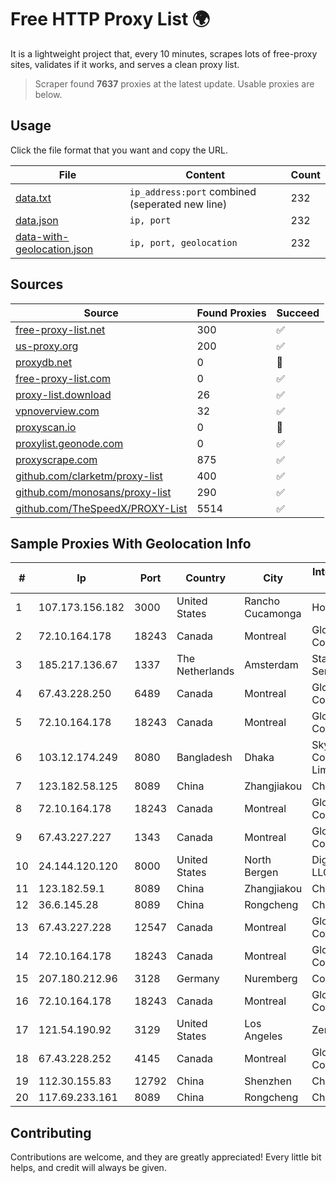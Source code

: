 
# Free HTTP Proxy List 🌍

It is a lightweight project that, every 10 minutes, scrapes lots of free-proxy sites, validates if it works, and serves a clean proxy list.


> Scraper found **7637** proxies at the latest update. Usable proxies are below.

## Usage

Click the file format that you want and copy the URL.


|File|Content|Count|
|----|-------|-----|
|[data.txt](https://raw.githubusercontent.com/themiralay/Proxy-List-World/master/data.txt)|`ip_address:port` combined (seperated new line)|232|
|[data.json](https://raw.githubusercontent.com/themiralay/Proxy-List-World/master/data.json)|`ip, port`|232|
|[data-with-geolocation.json](https://raw.githubusercontent.com/themiralay/Proxy-List-World/master/data-with-geolocation.json)|`ip, port, geolocation`|232|

## Sources

|Source|Found Proxies|Succeed|
|------|-------------|-------|
|[free-proxy-list.net](https://free-proxy-list.net)|300|✅|
|[us-proxy.org](https://www.us-proxy.org)|200|✅|
|[proxydb.net](http://proxydb.net)|0|🚫|
|[free-proxy-list.com](https://free-proxy-list.com/?page=&port=&type%5B%5D=http&type%5B%5D=https&up_time=0&search=Search)|0|✅|
|[proxy-list.download](https://www.proxy-list.download/HTTP)|26|✅|
|[vpnoverview.com](https://vpnoverview.com/privacy/anonymous-browsing/free-proxy-servers)|32|✅|
|[proxyscan.io](https://www.proxyscan.io)|0|🚫|
|[proxylist.geonode.com](https://proxylist.geonode.com/api/proxy-list?limit=300&page=1&sort_by=lastChecked&sort_type=desc&protocols=http,https)|0|✅|
|[proxyscrape.com](https://api.proxyscrape.com/v2/?request=displayproxies&protocol=http&timeout=10000&country=all&ssl=all&anonymity=all)|875|✅|
|[github.com/clarketm/proxy-list](https://raw.githubusercontent.com/clarketm/proxy-list/master/proxy-list-raw.txt)|400|✅|
|[github.com/monosans/proxy-list](https://raw.githubusercontent.com/monosans/proxy-list/main/proxies/http.txt)|290|✅|
|[github.com/TheSpeedX/PROXY-List](https://raw.githubusercontent.com/TheSpeedX/PROXY-List/master/http.txt)|5514|✅|


## Sample Proxies With Geolocation Info

|#|Ip|Port|Country|City|Internet Service Provider|
|-|--|----|-------|----|-------------------------|
|1|107.173.156.182|3000|United States|Rancho Cucamonga|HostPapa|
|2|72.10.164.178|18243|Canada|Montreal|GloboTech Communications|
|3|185.217.136.67|1337|The Netherlands|Amsterdam|Stallion Network Services Limited|
|4|67.43.228.250|6489|Canada|Montreal|GloboTech Communications|
|5|72.10.164.178|18243|Canada|Montreal|GloboTech Communications|
|6|103.12.174.249|8080|Bangladesh|Dhaka|SkyTel Communications Limited|
|7|123.182.58.125|8089|China|Zhangjiakou|China Telecom|
|8|72.10.164.178|18243|Canada|Montreal|GloboTech Communications|
|9|67.43.227.227|1343|Canada|Montreal|GloboTech Communications|
|10|24.144.120.120|8000|United States|North Bergen|DigitalOcean, LLC|
|11|123.182.59.1|8089|China|Zhangjiakou|China Telecom|
|12|36.6.145.28|8089|China|Rongcheng|Chinanet|
|13|67.43.227.228|12547|Canada|Montreal|GloboTech Communications|
|14|72.10.164.178|18243|Canada|Montreal|GloboTech Communications|
|15|207.180.212.96|3128|Germany|Nuremberg|Contabo GmbH|
|16|72.10.164.178|18243|Canada|Montreal|GloboTech Communications|
|17|121.54.190.92|3129|United States|Los Angeles|Zenlayer Inc|
|18|67.43.228.252|4145|Canada|Montreal|GloboTech Communications|
|19|112.30.155.83|12792|China|Shenzhen|China Mobile|
|20|117.69.233.161|8089|China|Rongcheng|Chinanet|



## Contributing

Contributions are welcome, and they are greatly appreciated! Every
little bit helps, and credit will always be given.

